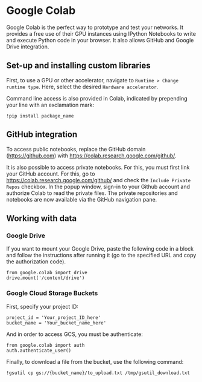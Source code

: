 # Google Colab
Google Colab is the perfect way to prototype and test your networks. It provides a free use of their GPU instances using
IPython Notebooks to write and execute Python code in your browser. It also allows GitHub and Google Drive integration.

## Set-up and installing custom libraries
First, to use a GPU or other accelerator, navigate to `Runtime > Change runtime type`. Here, select the desired 
`Hardware accelerator`.

Command line access is also provided in Colab, indicated by prepending your line with an exclamation mark:
```
!pip install package_name
```

## GitHub integration
To access public notebooks, replace the GitHub domain (https://github.com) with 
https://colab.research.google.com/github/.

It is also possible to access private notebooks. For this, you must first link your GitHub account. For this, go to 
https://colab.research.google.com/github/ and check the `Include Private Repos` checkbox. In the popup window, sign-in 
to your Github account and authorize Colab to read the private files. The private repositories and notebooks are now 
available via the GitHub navigation pane.

## Working with data
### Google Drive
If you want to mount your Google Drive, paste the following code in a block and follow the instructions after running 
it (go to the specified URL and copy the authorization code).
```
from google.colab import drive
drive.mount('/content/drive')
```

### Google Cloud Storage Buckets
First, specify your project ID:
```
project_id = 'Your_project_ID_here'
bucket_name = 'Your_bucket_name_here'
```

And in order to access GCS, you must be authenticate:
```
from google.colab import auth
auth.authenticate_user()
```

Finally, to download a file from the bucket, use the following command:
```
!gsutil cp gs://{bucket_name}/to_upload.txt /tmp/gsutil_download.txt
```